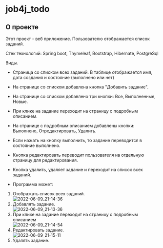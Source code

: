 # job4j_todo

## О проекте

Этот проект - веб приложение. Пользователю отображается список заданий.

Стек технологий: Spring boot, Thymeleaf, Bootstrap, Hibernate, PostgreSql

Виды.
- Страница со списком всех заданий. В таблице отображается имя, дата создания и состояние (выполнено или нет)
- На странице со списком добавлена кнопка "Добавить задание".
- На странице со списком добавлено три кнопки: Все, Выполненные, Новые.
- При клике на задание переходит на страницу с подробным описанием.
- На странице с подробным описанием добавлены кнопки: Выполнено, Отредактировать, Удалить.
- Если нажать на кнопку выполнить, то задание переводится в состояние выполнено.
- Кнопка редактировать переводит пользователя на отдельную страницу для редактирования.
- Кнопка удалить, удаляет задание и переходит на список всех заданий.

- Программа может:
1. Отображать список всех заданий.<br>
![2022-06-09_21-14-36](https://user-images.githubusercontent.com/94671261/172917654-f273507e-ec41-4169-8502-067526a2c6f1.png)
2. Добавлять задание.<br>
![2022-06-09_21-13-36](https://user-images.githubusercontent.com/94671261/172916713-4c898641-d0ed-448f-bba6-76f768c9546a.png)
3. При клике на задание переходит на страницу с подробным описанием<br>
![2022-06-09_21-14-54](https://user-images.githubusercontent.com/94671261/172917910-a7b33f82-db20-40fe-90b0-34e64866bfde.png)
4. Редактировать задание.<br>
![2022-06-09_21-15-11](https://user-images.githubusercontent.com/94671261/172917993-6a07dc31-da9b-4096-97a6-1a48945afac8.png)
5. Удалять задание.


